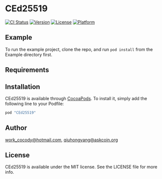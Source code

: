 # CEd25519

[![CI Status](http://img.shields.io/travis/work_cocody@hotmail.com/CEd25519.svg?style=flat)](https://travis-ci.org/work_cocody@hotmail.com/CEd25519)
[![Version](https://img.shields.io/cocoapods/v/CEd25519.svg?style=flat)](http://cocoapods.org/pods/CEd25519)
[![License](https://img.shields.io/cocoapods/l/CEd25519.svg?style=flat)](http://cocoapods.org/pods/CEd25519)
[![Platform](https://img.shields.io/cocoapods/p/CEd25519.svg?style=flat)](http://cocoapods.org/pods/CEd25519)

## Example

To run the example project, clone the repo, and run `pod install` from the Example directory first.

## Requirements

## Installation

CEd25519 is available through [CocoaPods](http://cocoapods.org). To install
it, simply add the following line to your Podfile:

```ruby
pod "CEd25519"
```

## Author

work_cocody@hotmail.com, qiuhongyang@askcoin.org

## License

CEd25519 is available under the MIT license. See the LICENSE file for more info.
